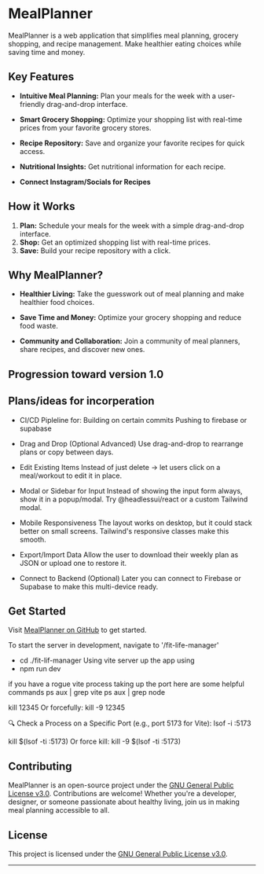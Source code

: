 # MealPlanner

MealPlanner is a web application that simplifies meal planning, grocery shopping, and recipe management. Make healthier eating choices while saving time and money.

## Key Features

- **Intuitive Meal Planning:**
  Plan your meals for the week with a user-friendly drag-and-drop interface.

- **Smart Grocery Shopping:**
  Optimize your shopping list with real-time prices from your favorite grocery stores.

- **Recipe Repository:**
  Save and organize your favorite recipes for quick access.

- **Nutritional Insights:**
  Get nutritional information for each recipe.

- **Connect Instagram/Socials for Recipes**

## How it Works

1. **Plan:** Schedule your meals for the week with a simple drag-and-drop interface.
2. **Shop:** Get an optimized shopping list with real-time prices.
3. **Save:** Build your recipe repository with a click.

## Why MealPlanner?

- **Healthier Living:**
  Take the guesswork out of meal planning and make healthier food choices.

- **Save Time and Money:**
  Optimize your grocery shopping and reduce food waste.

- **Community and Collaboration:**
  Join a community of meal planners, share recipes, and discover new ones.

## Progression toward version 1.0

## Plans/ideas for incorperation 

- CI/CD Pipleline for:
Building on certain commits
Pushing to firebase or supabase

- Drag and Drop (Optional Advanced)
Use drag-and-drop to rearrange plans or copy between days.

- Edit Existing Items
Instead of just delete → let users click on a meal/workout to edit it in place.

- Modal or Sidebar for Input
Instead of showing the input form always, show it in a popup/modal. Try @headlessui/react or a custom Tailwind modal.

- Mobile Responsiveness
The layout works on desktop, but it could stack better on small screens. Tailwind's responsive classes make this smooth.

- Export/Import Data
Allow the user to download their weekly plan as JSON or upload one to restore it.

- Connect to Backend (Optional)
Later you can connect to Firebase or Supabase to make this multi-device ready.

## Get Started

Visit [MealPlanner on GitHub](https://github.com/your-username/MealPlanner) to get started.

To start the server in development, navigate to '/fit-life-manager'
- cd ./fit-lif-manager
Using vite server up the app using
- npm run dev

if you have a rogue vite process taking up the port here are some helpful commands
ps aux | grep vite
ps aux | grep node

kill 12345
Or forcefully:
kill -9 12345

🔍 Check a Process on a Specific Port (e.g., port 5173 for Vite):
lsof -i :5173

kill $(lsof -ti :5173)
Or force kill:
kill -9 $(lsof -ti :5173)


## Contributing

MealPlanner is an open-source project under the [GNU General Public License v3.0](LICENSE). Contributions are welcome! Whether you're a developer, designer, or someone passionate about healthy living, join us in making meal planning accessible to all.

## License

This project is licensed under the [GNU General Public License v3.0](LICENSE).

---
